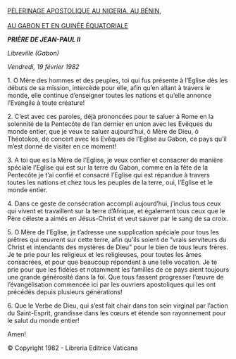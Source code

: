 [PÈLERINAGE APOSTOLIQUE AU NIGERIA, AU BÉNIN,\
\
AU GABON ET EN GUINÉE ÉQUATORIALE](/content/john-paul-ii/fr/travels/sub_index1982/trav_africa.html)

***PRIÈRE DE JEAN-PAUL II***

*Libreville (Gabon)*

*Vendredi, 19 février 1982*

1\. O Mère des hommes et des peuples, toi qui fus présente à l’Eglise dès les débuts de sa mission, intercède pour elle, afin qu’en allant à travers le monde, elle continue d’enseigner toutes les nations et qu’elle annonce l’Evangile à toute créature!

2\. C’est avec ces paroles, déjà prononcées pour te saluer à Rome en la solennité de la Pentecôte de l’an dernier en union avec les Evêques du monde entier, que je veux te saluer aujourd’hui, ô Mère de Dieu, ô Théotokos, de concert avec les Evêques de l’Eglise au Gabon, ce pays qu’il m’est donné de visiter en ce moment!

3\. A toi que es la Mère de l’Eglise, je veux confier et consacrer de manière spéciale l’Eglise qui est sur la terre du Gabon, comme en la fête de la Pentecôte je t’ai confié et consacré l’Eglise qui est répandue à travers toutes les nations et chez tous les peuples de la terre, oui, l’Eglise et le monde entier.

4\. Dans ce geste de consécration accompli aujourd’hui, j’inclus tous ceux qui vivent et travaillent sur la terre d’Afrique, et également tous ceux que le Père céleste a aimés en Jésus-Christ et veut sauver par le sang de sa croix.

5\. O Mère de l’Eglise, je t’adresse une supplication spéciale pour tous les prêtres qui œuvrent sur cette terre, afin qu’ils soient de “vrais serviteurs du Christ et intendants des mystères de Dieu” pour le bien de tous leurs frères. Je te prie pour les religieux et les religieuses, pour toutes les âmes consacrées, et pour que beaucoup répondent à une telle vocation. Je te prie pour que les fidèles et notamment les familles de ce pays aient toujours une grande générosité dans la foi. Que tous fassent progresser l’œuvre de l’évangélisation commencée ici par les ouvriers apostoliques qui les ont précédés depuis plusieurs générations!

6\. Que le Verbe de Dieu, qui s’est fait chair dans ton sein virginal par l’action du Saint-Esprit, grandisse dans les cœurs et étende son rayonnement pour le salut du monde entier!

Amen!

© Copyright 1982 - Libreria Editrice Vaticana